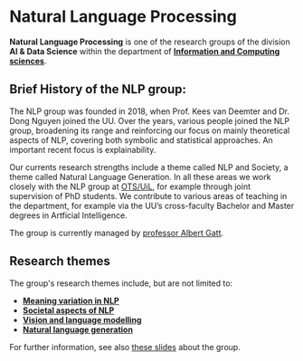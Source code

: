 # Natural Language Processing

**Natural Language Processing** is one of the research groups of the division **AI & Data Science** within the department of **[Information and Computing sciences](https://www.uu.nl/en/organisation/department-of-information-and-computing-sciences)**.

## Brief History of the NLP group:

The NLP group was founded in 2018, when Prof. Kees van Deemter and Dr. Dong Nguyen joined the UU. Over the years, various people joined the NLP group, broadening its range and reinforcing our focus on mainly theoretical aspects of NLP, covering both symbolic and statistical approaches. An important recent focus is explainability.

Our currents research strengths include a theme called NLP and Society, a theme called Natural Language Generation. In all these areas we work closely with the NLP group at [OTS/UiL](https://www.uu.nl/en/research/institute-for-language-sciences), for example through joint supervision of PhD students. We contribute to various areas of teaching in the department, for example via the UU’s cross-faculty Bachelor and Master degrees in Artficial Intelligence.

The group is currently managed by [professor Albert Gatt](https://www.uu.nl/staff/AGatt).

## Research themes

The group's research themes include, but are not limited to:
* **[Meaning variation in NLP](https://www.uu.nl/en/research/ai-data-science/natural-language-processing/research-themes/ained-project-on-meaning-variation-in-nlp)**
* **[Societal aspects of NLP](https://nlpsoc.github.io/)**
* **[Vision and language modelling](https://www.uu.nl/en/research/ai-data-science/natural-language-processing/vision-and-language)**
* **[Natural language generation](https://www.uu.nl/en/research/ai-data-science/natural-language-processing/natural-language-generation)**

For further information, see also [these slides](https://www.uu.nl/sites/default/files/ICS%20NLP%20Group.pdf) about the group.
